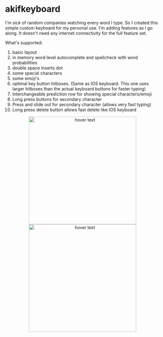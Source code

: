 # akifkeyboard

I'm sick of random companies watching every word I type. So I created this simple custom keyboard for my personal use. I'm adding features as I go along. It doesn't need any internet connectivity for the full feature set. 

What's supported:
1. basic layout
2. in memory word level autocomplete and spellcheck with word probabilities 
3. double space inserts dot
4. some special characters
5. some emoji's
6. optimal key button hitboxes. (Same as IOS keyboard. This one uses larger hitboxes than the actual keyboard buttons for faster typing)
7. Interchangeable prediction row for showing special characters/emoji
8. Long press buttons for secondary character
9. Press and slide out for secondary character (allows very fast typing)
10. Long press delete button allows fast delete like IOS keyboard 

<p align="center">
  <img src="https://github.com/cemheren/akifkeyboard/blob/master/SS.png" width="350" title="hover text">
  <img src="https://github.com/cemheren/akifkeyboard/blob/master/SS2.png" width="350" title="hover text">
</p>
